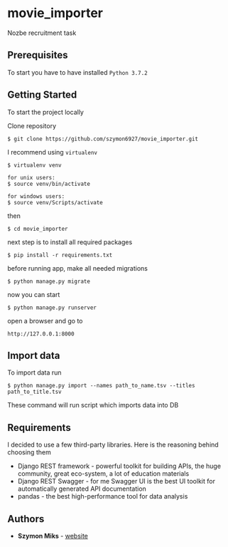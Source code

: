 # movie_importer

Nozbe recruitment task

## Prerequisites

To start you have to have installed `Python 3.7.2`

## Getting Started
To start the project locally

Clone repository
```
$ git clone https://github.com/szymon6927/movie_importer.git
```

I recommend using  `virtualenv`
```
$ virtualenv venv

for unix users:
$ source venv/bin/activate 

for windows users:
$ source venv/Scripts/activate
```

then 
```
$ cd movie_importer
```

next step is to install all required packages
```
$ pip install -r requirements.txt
```

before running app, make all needed migrations
```
$ python manage.py migrate
```

now you can start
```
$ python manage.py runserver
```

open a browser and go to
```
http://127.0.0.1:8000
```

## Import data

To import data run
```
$ python manage.py import --names path_to_name.tsv --titles path_to_title.tsv
```

These command will run script which imports data into DB

## Requirements

I decided to use a few third-party libraries. Here is the reasoning behind choosing them

- Django REST framework - powerful toolkit for building APIs, the huge community, great eco-system, a lot of education materials
- Django REST Swagger - for me Swagger UI is the best UI toolkit for automatically generated API documentation
- pandas - the best high-performance tool for data analysis

## Authors

* **Szymon Miks** - [website](https://szymonmiks.pl/)

